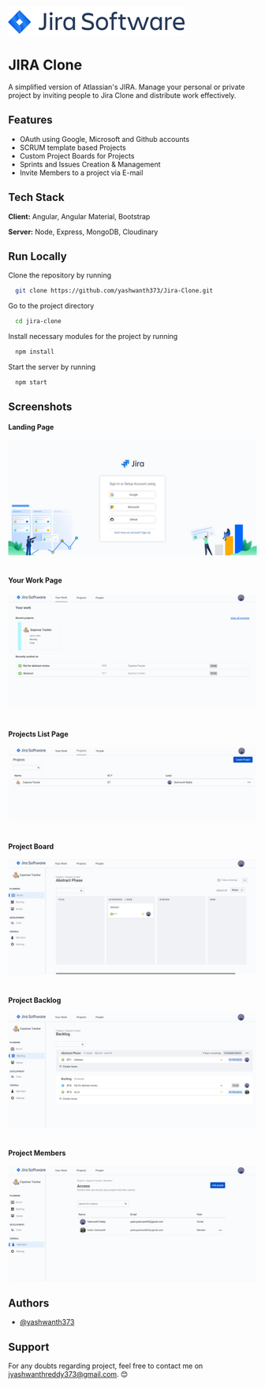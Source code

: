 
![Logo](https://raw.githubusercontent.com/yashwanth373/Jira-Clone/f58b6b68a5af7f135845f116b41c846a8aeb191b/media/logo.svg)
# JIRA Clone

A simplified version of Atlassian's JIRA. Manage your personal or private project by inviting people to Jira Clone and distribute work effectively.


## Features

- OAuth using Google, Microsoft and Github accounts
- SCRUM template based Projects
- Custom Project Boards for Projects
- Sprints and Issues Creation & Management
- Invite Members to a project via E-mail


## Tech Stack

**Client:** Angular, Angular Material, Bootstrap

**Server:** Node, Express, MongoDB, Cloudinary


## Run Locally

Clone the repository by running 

```bash
  git clone https://github.com/yashwanth373/Jira-Clone.git
```

Go to the project directory

```bash
  cd jira-clone
```

Install necessary modules for the project by running 

```bash
  npm install
```

Start the server by running

```bash
  npm start
```


## Screenshots

#### Landing Page

![App Screenshot](https://raw.githubusercontent.com/yashwanth373/Jira-Clone/main/media/Home%20Page.jpg)

#

#### Your Work Page

![App Screenshot](https://raw.githubusercontent.com/yashwanth373/Jira-Clone/main/media/Your%20Work%20Page.jpg)

#

#### Projects List Page

![App Screenshot](https://raw.githubusercontent.com/yashwanth373/Jira-Clone/main/media/Projects%20List%20Page.jpg)

#

#### Project Board

![App Screenshot](https://raw.githubusercontent.com/yashwanth373/Jira-Clone/main/media/Project%20Board%20Page.jpg)

#

#### Project Backlog

![App Screenshot](https://raw.githubusercontent.com/yashwanth373/Jira-Clone/main/media/Project%20Backlog%20Page.jpg)

#

#### Project Members

![App Screenshot](https://raw.githubusercontent.com/yashwanth373/Jira-Clone/main/media/Project%20Members%20Page.jpg)
## Authors

- [@yashwanth373](https://github.com/yashwanth373)


## Support

For any doubts regarding project, feel free to contact me on jyashwanthreddy373@gmail.com. 😊


